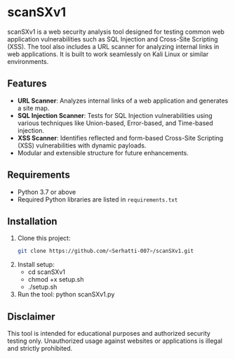 # scanSXv1

scanSXv1 is a web security analysis tool designed for testing common web application vulnerabilities such as SQL Injection and Cross-Site Scripting (XSS). The tool also includes a URL scanner for analyzing internal links in web applications. It is built to work seamlessly on Kali Linux or similar environments.

## Features
- **URL Scanner**: Analyzes internal links of a web application and generates a site map.
- **SQL Injection Scanner**: Tests for SQL Injection vulnerabilities using various techniques like Union-based, Error-based, and Time-based injection.
- **XSS Scanner**: Identifies reflected and form-based Cross-Site Scripting (XSS) vulnerabilities with dynamic payloads.
- Modular and extensible structure for future enhancements.

## Requirements
- Python 3.7 or above
- Required Python libraries are listed in `requirements.txt`

## Installation
1. Clone this project:
   ```bash
   git clone https://github.com/<Serhatti-007>/scanSXv1.git
2. Install setup:
   - cd scanSXv1
   - chmod +x setup.sh
   - ./setup.sh
3. Run the tool:
   python scanSXv1.py

## Disclaimer
This tool is intended for educational purposes and authorized security testing only. Unauthorized usage against websites or applications is illegal and strictly prohibited.